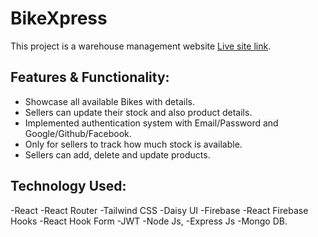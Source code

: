 # BikeXpress

This project is a warehouse management website [Live site link](https://wireehouse.web.app/).

## Features & Functionality:

- Showcase all available Bikes with details.
- Sellers can update their stock and also product details.
- Implemented authentication system with Email/Password and Google/Github/Facebook.
- Only for sellers to track how much stock is available. 
- Sellers can add, delete and update
products.


## Technology Used:
-React
-React Router
-Tailwind CSS
-Daisy UI
-Firebase
-React Firebase Hooks
-React Hook Form
-JWT
-Node Js,
-Express Js
-Mongo DB.
